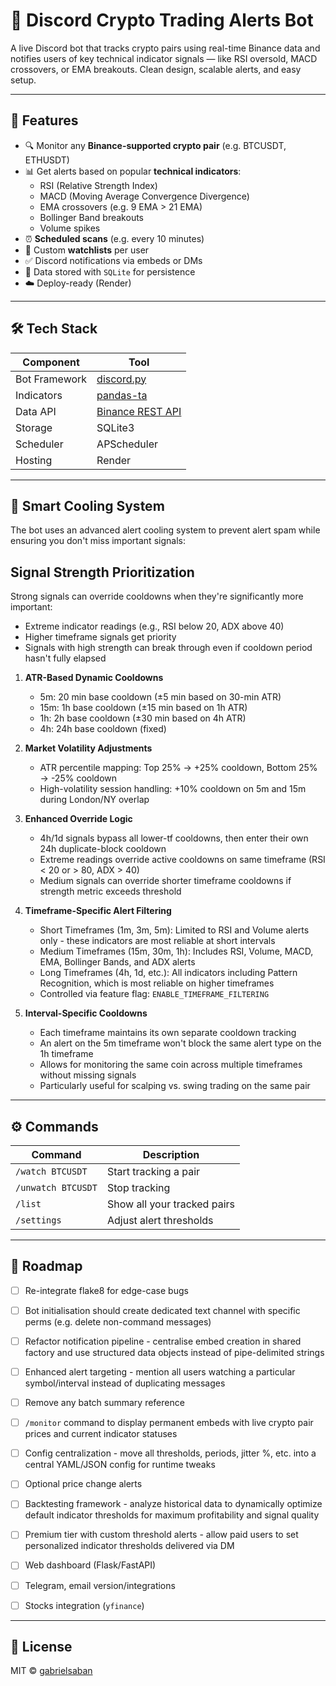 # 💸 Discord Crypto Trading Alerts Bot

A live Discord bot that tracks crypto pairs using real-time Binance data and notifies users of key technical indicator signals — like RSI oversold, MACD crossovers, or EMA breakouts. Clean design, scalable alerts, and easy setup.

---

## 🔧 Features

- 🔍 Monitor any **Binance-supported crypto pair** (e.g. BTCUSDT, ETHUSDT)
- 📊 Get alerts based on popular **technical indicators**:
  - RSI (Relative Strength Index)
  - MACD (Moving Average Convergence Divergence)
  - EMA crossovers (e.g. 9 EMA > 21 EMA)
  - Bollinger Band breakouts
  - Volume spikes
- ⏰ **Scheduled scans** (e.g. every 10 minutes)
- 🧠 Custom **watchlists** per user
- ✅ Discord notifications via embeds or DMs
- 📂 Data stored with `SQLite` for persistence
- ☁️ Deploy-ready (Render)

---

## 🛠 Tech Stack

| Component | Tool |
|----------|------|
| Bot Framework | [discord.py](https://discordpy.readthedocs.io/) |
| Indicators | [pandas-ta](https://github.com/twopirllc/pandas-ta) |
| Data API | [Binance REST API](https://binance-docs.github.io/apidocs/spot/en/#kline-candlestick-data) |
| Storage | SQLite3 |
| Scheduler | APScheduler |
| Hosting | Render |

---

## 🧊 Smart Cooling System

The bot uses an advanced alert cooling system to prevent alert spam while ensuring you don't miss important signals:

## Signal Strength Prioritization
Strong signals can override cooldowns when they're significantly more important:
- Extreme indicator readings (e.g., RSI below 20, ADX above 40)
- Higher timeframe signals get priority
- Signals with high strength can break through even if cooldown period hasn't fully elapsed

1. **ATR-Based Dynamic Cooldowns**
   - 5m: 20 min base cooldown (±5 min based on 30-min ATR)
   - 15m: 1h base cooldown (±15 min based on 1h ATR)
   - 1h: 2h base cooldown (±30 min based on 4h ATR)
   - 4h: 24h base cooldown (fixed)

2. **Market Volatility Adjustments**
   - ATR percentile mapping: Top 25% → +25% cooldown, Bottom 25% → -25% cooldown
   - High-volatility session handling: +10% cooldown on 5m and 15m during London/NY overlap

3. **Enhanced Override Logic**
   - 4h/1d signals bypass all lower-tf cooldowns, then enter their own 24h duplicate-block cooldown
   - Extreme readings override active cooldowns on same timeframe (RSI < 20 or > 80, ADX > 40)
   - Medium signals can override shorter timeframe cooldowns if strength metric exceeds threshold

4. **Timeframe-Specific Alert Filtering**
   - Short Timeframes (1m, 3m, 5m): Limited to RSI and Volume alerts only - these indicators are most reliable at short intervals
   - Medium Timeframes (15m, 30m, 1h): Includes RSI, Volume, MACD, EMA, Bollinger Bands, and ADX alerts
   - Long Timeframes (4h, 1d, etc.): All indicators including Pattern Recognition, which is most reliable on higher timeframes
   - Controlled via feature flag: `ENABLE_TIMEFRAME_FILTERING`

5. **Interval-Specific Cooldowns**
   - Each timeframe maintains its own separate cooldown tracking
   - An alert on the 5m timeframe won't block the same alert type on the 1h timeframe
   - Allows for monitoring the same coin across multiple timeframes without missing signals
   - Particularly useful for scalping vs. swing trading on the same pair

---

## ⚙️ Commands

| Command | Description |
|--------|-------------|
| `/watch BTCUSDT` | Start tracking a pair |
| `/unwatch BTCUSDT` | Stop tracking |
| `/list` | Show all your tracked pairs |
| `/settings` | Adjust alert thresholds |

---

## 📅 Roadmap

- [ ] Re-integrate flake8 for edge-case bugs
- [ ] Bot initialisation should create dedicated text channel with specific perms (e.g. delete non-command messages)
- [ ] Refactor notification pipeline - centralise embed creation in shared factory and use structured data objects instead of pipe-delimited strings
- [ ] Enhanced alert targeting - mention all users watching a particular symbol/interval instead of duplicating messages
- [ ] Remove any batch summary reference
- [ ] `/monitor` command to display permanent embeds with live crypto pair prices and current indicator statuses
- [ ] Config centralization - move all thresholds, periods, jitter %, etc. into a central YAML/JSON config for runtime tweaks

- [ ] Optional price change alerts
- [ ] Backtesting framework - analyze historical data to dynamically optimize default indicator thresholds for maximum profitability and signal quality
- [ ] Premium tier with custom threshold alerts - allow paid users to set personalized indicator thresholds delivered via DM
- [ ] Web dashboard (Flask/FastAPI)
- [ ] Telegram, email version/integrations
- [ ] Stocks integration (`yfinance`)

---

## 📜 License

MIT © [gabrielsaban](https://github.com/gabrielsaban)
